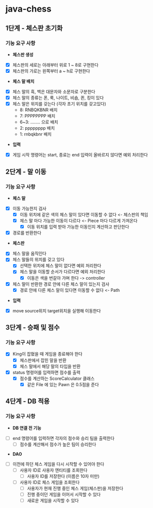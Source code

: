 # java-chess
## 1단계 - 체스판 초기화
### 기능 요구 사항
- **체스판 생성**
- [x] 체스판의 세로는 아래부터 위로 1 ~ 8로 구현한다
- [x] 체스판의 가로는 왼쪽부터 a ~ h로 구현한다
- **체스 말 배치**
- [x] 체스 말의 흑, 백은 대문자와 소문자로 구분한다
- [x] 체스 말의 종류는 폰, 룩, 나이트, 비숍, 퀸, 킹이 있다
- [x] 체스 말은 위치를 갖는다 (각자 초기 위치를 갖고있다)
  - 8: RNBQKBNR 배치
  - 7: PPPPPPPP 배치
  - 6~3: ........ 으로 배치
  - 2: pppppppp 배치
  - 1: rnbqkbnr 배치
- **입력**
- [x] 게임 시작 명령어는 start, 종료는 end 입력이 올바르지 않다면 예외 처리한다 

## 2단계 - 말 이동
### 기능 요구 사항
- **체스 말**
- [x] 이동 가능한지 검사
  - [x] 이동 위치에 같은 색의 체스 말이 있다면 이동할 수 없다 <- 체스판의 책임
  - [x] 체스 말 마다 가능한 이동이 다르다 <- Piece 마다 다르게 가져온다
    - [x] 이동 위치를 입력 받아 가능한 이동인지 계산하고 판단한다
- [x] 경로를 반환한다
- **체스판**
- [x] 체스 말을 움직인다
- [x] 체스 말들의 위치를 갖고 있다
  - [x] 선택한 위치에 체스 말이 없다면 예외 처리한다
  - [x] 체스 말을 이동할 순서가 다르다면 예외 처리한다
    - [x] 이동은 색을 번갈아 가며 한다 -> controller
- [x] 체스 말이 반환한 경로 안에 다른 체스 말이 있는지 검사
  - [x] 경로 안에 다른 체스 말이 있다면 이동할 수 없다 <- Path
- **입력**
- [x] move source위치 target위치을 실행해 이동한다

## 3단계 - 승패 및 점수
### 기능 요구 사항
- [x] King이 잡혔을 때 게임을 종료해야 한다
  - [x] 체스판에서 잡힌 말을 반환
  - [x] 체스 말에서 해당 말의 타입을 반환
- [x] status 명령어를 입력하면 점수를 출력
  - [x] 점수를 계산하는 ScoreCalculator 클래스
    - [x] 같은 File 에 있는 Pawn 은 0.5점을 준다

## 4단계 - DB 적용
### 기능 요구 사항
- **DB 연결 전 기능**
- [ ] end 명령어를 입력하면 각자의 점수와 승리 팀을 출력한다
  - [ ] 점수를 계산해서 점수가 높은 팀이 승리한다
- **DAO**
- [ ] 이전에 하던 체스 게임을 다시 시작할 수 있어야 한다
  - [ ] 사용자 ID로 사용자 엔티티를 조회한다
    - [ ] 사용자 ID를 저장한다 (이름은 10자 미만)
  - [ ] 사용자 ID로 체스 게임을 조회한다
    - [ ] 사용자가 현재 진행 중인 체스 게임(체스판)을 저장한다
    - [ ] 진행 중이던 게임을 이어서 시작할 수 있다
    - [ ] 새로운 게임을 시작할 수 있다
